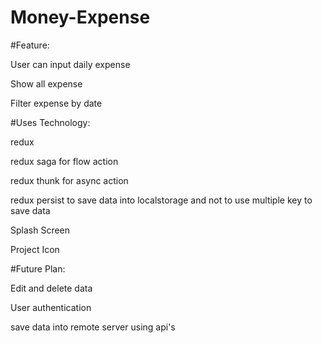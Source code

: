 # Money-Expense

#Feature:

User can input daily expense

Show all expense

Filter expense by date





#Uses Technology:

redux

redux saga for flow action

redux thunk for async action

redux persist to save data into localstorage and not to use multiple key to save data

Splash Screen

Project Icon





#Future Plan:

Edit and delete data

User authentication

save data into remote server using api's
